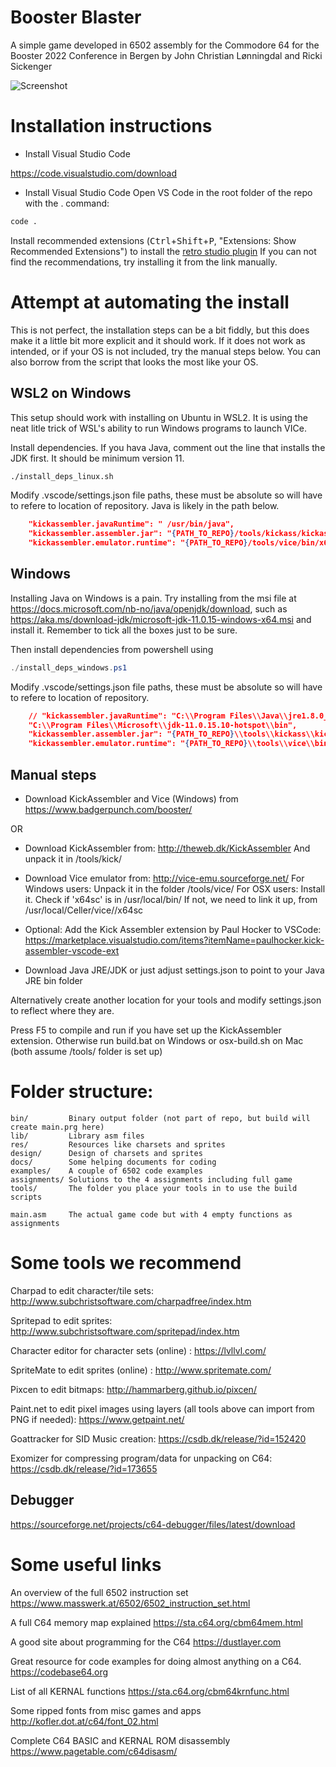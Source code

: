 # Booster Blaster
A simple game developed in 6502 assembly for the Commodore 64 for the Booster 2022 Conference
in Bergen by John Christian Lønningdal and Ricki Sickenger

![Screenshot](./design/screenshot.png)

# Installation instructions

* Install Visual Studio Code

https://code.visualstudio.com/download

* Install Visual Studio Code
Open VS Code in the root folder of the repo with the . command:
```bash
code .
```

Install recommended extensions (<kbd>Ctrl</kbd>+<kbd>Shift</kbd>+<kbd>P</kbd>, "Extensions: Show Recommended Extensions")
to install the [retro studio plugin](https://marketplace.visualstudio.com/items?itemName=paulhocker.kick-assembler-vscode-ext)
If you can not find the recommendations, try installing it from the link manually.

# Attempt at automating the install

This is not perfect, the installation steps can be a bit fiddly, but this does make it a little bit more explicit and it should work.
If it does not work as intended, or if your OS is not included, try the manual steps below.
You can also borrow from the script that looks the most like your OS.

## WSL2 on Windows
This setup should work with installing on Ubuntu in WSL2.
It is using the neat litle trick of WSL's ability to run Windows programs to launch VICe.

Install dependencies. If you hava Java, comment out the line that installs the JDK first. It should be minimum version 11.
```bash
./install_deps_linux.sh
```
Modify .vscode/settings.json file paths, these must be absolute so will have to refere to location of repository.
Java is likely in the path below.

```json
    "kickassembler.javaRuntime": " /usr/bin/java",
    "kickassembler.assembler.jar": "{PATH_TO_REPO}/tools/kickass/kickassembler-5.19.jar",
    "kickassembler.emulator.runtime": "{PATH_TO_REPO}/tools/vice/bin/x64sc.exe",
```
## Windows
Installing Java on Windows is a pain. Try installing from the msi file at 
https://docs.microsoft.com/nb-no/java/openjdk/download, such as https://aka.ms/download-jdk/microsoft-jdk-11.0.15-windows-x64.msi and install it.
Remember to tick all the boxes just to be sure.

Then install dependencies from powershell using
```powershell
./install_deps_windows.ps1
```

Modify .vscode/settings.json file paths, these must be absolute so will have to refere to location of repository.
```json
    // "kickassembler.javaRuntime": "C:\\Program Files\\Java\\jre1.8.0_201\\bin\\java.exe",
    "C:\\Program Files\\Microsoft\\jdk-11.0.15.10-hotspot\\bin",
    "kickassembler.assembler.jar": "{PATH_TO_REPO}\\tools\\kickass\\kickassembler-5.19.jar",
    "kickassembler.emulator.runtime": "{PATH_TO_REPO}\\tools\\vice\\bin\\x64sc.exe"
```

## Manual steps
* Download KickAssembler and Vice (Windows) from https://www.badgerpunch.com/booster/

OR 

* Download KickAssembler from: http://theweb.dk/KickAssembler
   And unpack it in <boosterblaster-folder>/tools/kick/

* Download Vice emulator from: http://vice-emu.sourceforge.net/
   For Windows users: Unpack it in the folder <boosterblaster-folder>/tools/vice/
   For OSX users: Install it. Check if 'x64sc' is in /usr/local/bin/
   If not, we need to link it up, from /usr/local/Celler/vice/<version>/x64sc

* Optional: Add the Kick Assembler extension by Paul Hocker to VSCode:
https://marketplace.visualstudio.com/items?itemName=paulhocker.kick-assembler-vscode-ext


* Download Java JRE/JDK or just adjust settings.json to point to your Java JRE bin folder

Alternatively create another location for your tools and modify settings.json to reflect where they are.

Press F5 to compile and run if you have set up the KickAssembler extension.
Otherwise run build.bat on Windows or osx-build.sh on Mac (both assume /tools/ folder is set up)

# Folder structure:
```
bin/         Binary output folder (not part of repo, but build will create main.prg here)
lib/         Library asm files
res/         Resources like charsets and sprites
design/      Design of charsets and sprites
docs/        Some helping documents for coding
examples/    A couple of 6502 code examples
assignments/ Solutions to the 4 assignments including full game
tools/       The folder you place your tools in to use the build scripts
   
main.asm     The actual game code but with 4 empty functions as assignments
```

# Some tools we recommend

Charpad to edit character/tile sets: http://www.subchristsoftware.com/charpadfree/index.htm

Spritepad to edit sprites: http://www.subchristsoftware.com/spritepad/index.htm

Character editor for character sets (online) : https://lvllvl.com/

SpriteMate to edit sprites (online) : http://www.spritemate.com/

Pixcen to edit bitmaps: http://hammarberg.github.io/pixcen/

Paint.net to edit pixel images using layers (all tools above can import from PNG if needed): https://www.getpaint.net/

Goattracker for SID Music creation: https://csdb.dk/release/?id=152420

Exomizer for compressing program/data for unpacking on C64: https://csdb.dk/release/?id=173655

## Debugger
https://sourceforge.net/projects/c64-debugger/files/latest/download

# Some useful links

An overview of the full 6502 instruction set
https://www.masswerk.at/6502/6502_instruction_set.html

A full C64 memory map explained
https://sta.c64.org/cbm64mem.html

A good site about programming for the C64
https://dustlayer.com

Great resource for code examples for doing almost anything on a C64.
https://codebase64.org

List of all KERNAL functions
https://sta.c64.org/cbm64krnfunc.html

Some ripped fonts from misc games and apps
http://kofler.dot.at/c64/font_02.html

Complete C64 BASIC and KERNAL ROM disassembly
https://www.pagetable.com/c64disasm/
